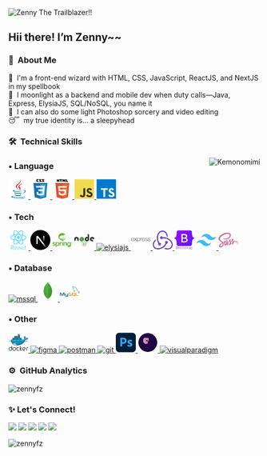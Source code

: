 <p><img src="https://upload-os-bbs.hoyolab.com/upload/2025/04/25/52c12772922ec3c66be45e887784f346_3970752128541151491.jpg" alt="Zenny The Trailblazer!!"></p>
<h2>Hii there! I’m Zenny~~</h2>
<p></p>
<h3 id="-about-me">🦆 &nbsp;About Me</h3>
<p>🔮 &nbsp;I'm a front-end wizard with HTML, CSS, JavaScript, ReactJS, and NextJS in my spellbook<br>
  🧪  &nbsp;I moonlight as a backend and mobile dev when duty calls—Java, Express, ElysiaJS, SQL/NoSQL, you name it<br>
  🎨 &nbsp;I can also do some light Photoshop sorcery and video editing<br>
  😴 &nbsp;my true identity is... a sleepyhead<br></p>
<h3 id="-tech-stack">🛠 &nbsp;Technical Skills</h3>
<img alt="Kemonomimi" src="https://media.tenor.com/qFjjshBkndkAAAAj/shiggy.gif" align="right">
<h3 align="left">• Language</h3>
<a href="https://www.java.com" target="_blank" rel="noreferrer"> <img src="https://raw.githubusercontent.com/devicons/devicon/master/icons/java/java-original.svg" alt="java" width="40" height="40"/> </a> 
<a href="https://www.w3schools.com/css/" target="_blank" rel="noreferrer"> <img src="https://raw.githubusercontent.com/devicons/devicon/master/icons/css3/css3-original-wordmark.svg" alt="css3" width="40" height="40"/> </a> 
<a href="https://www.w3.org/html/" target="_blank" rel="noreferrer"> <img src="https://raw.githubusercontent.com/devicons/devicon/master/icons/html5/html5-original-wordmark.svg" alt="html5" width="40" height="40"/> </a> 
<a href="https://developer.mozilla.org/en-US/docs/Web/JavaScript" target="_blank" rel="noreferrer"> <img src="https://raw.githubusercontent.com/devicons/devicon/master/icons/javascript/javascript-original.svg" alt="javascript" width="40" height="40"/> </a>
<a href="https://www.typescriptlang.org/" target="_blank" rel="noreferrer"> <img src="https://raw.githubusercontent.com/devicons/devicon/master/icons/typescript/typescript-original.svg" alt="typescript" width="40" height="40"/></a>

<h3 align="left">• Tech</h3>
<a href="https://reactjs.org/" target="_blank" rel="noreferrer"> <img src="https://raw.githubusercontent.com/devicons/devicon/master/icons/react/react-original-wordmark.svg" alt="react" width="40" height="40"/> </a> 
<a href="https://nextjs.org/" target="_blank" rel="noreferrer"> <img src="https://raw.githubusercontent.com/devicons/devicon/refs/heads/master/icons/nextjs/nextjs-original.svg" alt="nextjs" width="40" height="40"/> </a> 
<a href="http://spring.io/" target="_blank" rel="noreferrer"> <img src="https://raw.githubusercontent.com/devicons/devicon/refs/heads/master/icons/spring/spring-original-wordmark.svg" alt="spring" width="40" height="40"/></a> 
<a href="https://nodejs.org" target="_blank" rel="noreferrer"> <img src="https://raw.githubusercontent.com/devicons/devicon/master/icons/nodejs/nodejs-original-wordmark.svg" alt="nodejs" width="40" height="40"/> </a>
<a href="https://elysiajs.com" target="_blank" rel="noreferrer"> <img src="https://elysiajs.com/assets/elysia.svg" alt="elysiajs" width="40" height="40"/> </a>
<a href="https://expressjs.com/" target="_blank" rel="noreferrer"> <img src="https://raw.githubusercontent.com/devicons/devicon/refs/heads/master/icons/express/express-original-wordmark.svg" alt="expressjs" width="40" height="40"/> </a>
<a href="https://redux.js.org" target="_blank" rel="noreferrer"> <img src="https://raw.githubusercontent.com/devicons/devicon/master/icons/redux/redux-original.svg" alt="redux" width="40" height="40"/> </a>
<a href="https://getbootstrap.com" target="_blank" rel="noreferrer"> <img src="https://raw.githubusercontent.com/devicons/devicon/refs/heads/master/icons/bootstrap/bootstrap-original-wordmark.svg" alt="bootstrap" width="40" height="40"/></a> 
<a href="https://tailwindcss.com/" target="_blank" rel="noreferrer"> <img src="https://raw.githubusercontent.com/devicons/devicon/master/icons/tailwindcss/tailwindcss-original.svg" alt="tailwindcss" width="40" height="40"/> </a>
<a href="https://sass-lang.com" target="_blank" rel="noreferrer"> <img src="https://raw.githubusercontent.com/devicons/devicon/master/icons/sass/sass-original.svg" alt="sass" width="40" height="40"/> </a> </p>

<h3 align="left">• Database</h3>
<a href="https://www.microsoft.com/en-us/sql-server" target="_blank" rel="noreferrer"> <img src="https://www.svgrepo.com/show/303229/microsoft-sql-server-logo.svg" alt="mssql" width="40" height="40"/> </a> 
<a href="https://www.mongodb.com/" target="_blank" rel="noreferrer"> <img src="https://raw.githubusercontent.com/devicons/devicon/master/icons/mongodb/mongodb-original.svg" alt="mongodb" width="40" height="40"/> </a>
<a href="https://www.mysql.com/" target="_blank" rel="noreferrer"> <img src="https://raw.githubusercontent.com/devicons/devicon/refs/heads/master/icons/mysql/mysql-original-wordmark.svg" alt="mysql" width="40" height="40"/> </a>

<h3 align="left">• Other</h3>
<a href="https://www.docker.com/" target="_blank" rel="noreferrer"> <img src="https://raw.githubusercontent.com/devicons/devicon/refs/heads/master/icons/docker/docker-original-wordmark.svg" alt="docker" width="40" height="40"/> </a>
<a href="https://www.figma.com/" target="_blank" rel="noreferrer"> <img src="https://www.vectorlogo.zone/logos/figma/figma-icon.svg" alt="figma" width="40" height="40"/> </a> 
<a href="https://postman.com/" target="_blank" rel="noreferrer"> <img src="https://www.vectorlogo.zone/logos/getpostman/getpostman-icon.svg" alt="postman" width="40" height="40"/> </a> 
<a href="https://git-scm.com/" target="_blank" rel="noreferrer"> <img src="https://www.vectorlogo.zone/logos/git-scm/git-scm-icon.svg" alt="git" width="40" height="40"/> </a> 
<a href="https://www.photoshop.com/en" target="_blank" rel="noreferrer"> <img src="https://raw.githubusercontent.com/devicons/devicon/refs/heads/master/icons/photoshop/photoshop-original.svg" alt="photoshop" width="40" height="40"/> </a> 
<a href="https://www.photoshop.com/en" target="_blank" rel="noreferrer"> <img src="https://raw.githubusercontent.com/devicons/devicon/refs/heads/master/icons/aftereffects/aftereffects-original.svg" alt="photoshop" width="40" height="40"/> </a> 
<a href="https://www.visual-paradigm.com/" target="_blank" rel="noreferrer"> <img src="https://www.visual-paradigm.com/favicon-32x32.png" alt="visualparadigm" width="40" height="40"/> </a> 
</p>
<h3 id="️-github-analytics">⚙️ &nbsp;GitHub Analytics</h3>
<p align="left">
<img align="center" src="https://github-readme-streak-stats.herokuapp.com/?user=zennyfz&" alt="zennyfz" />
</p>
<h3 id="-connect-with-me">✨ Let's Connect!</h3>
<p align="left">
    <a href="https://discord.com/users/337217983279661056"><img src="https://img.shields.io/badge/-zennyy197-5865F2?logo=discord&logoColor=white&style=flat"></a>
        <a href="https://steamcommunity.com/id/Zenny_FZ/"><img src="https://img.shields.io/badge/-Zenny__FZ-171A21?logo=steam&logoColor=white&style=flat"></a>
          <a href="https://www.youtube.com/@Zennyy197"><img src="https://img.shields.io/badge/-%40Zennyy197-FF0000?logo=youtube&logoColor=white&style=flat"></a>
                  <a href="https://zenny-dev.vercel.app/"><img src="https://img.shields.io/badge/-portfolio-3B82F6?logo=google-chrome&logoColor=white&style=flat"></a>
        <a href="mailto:zenny@duck.com"><img src="https://img.shields.io/badge/-zenny%40duck.com-ff69b4?logo=gmail&logoColor=white&style=flat"></a>
</p>
<p align="left"> <img src="https://komarev.com/ghpvc/?username=zennyfz&label=Profile%20views&color=0e75b6&style=flat" alt="zennyfz" /> </p>
